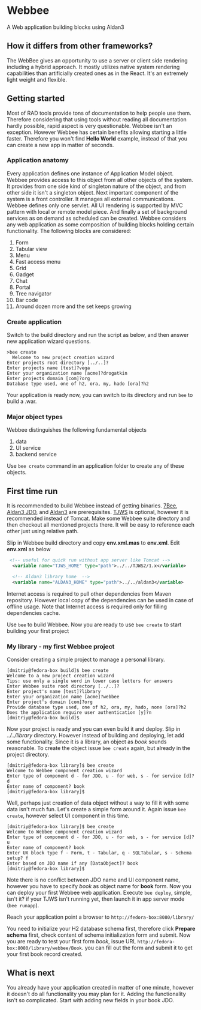 # Webbee
A Web application building blocks using Aldan3

## How it differs from other frameworks?
The WebBee gives an opportunity to use a server or client side rendering including a hybrid approach.
It mostly utilizes native system rendering capabilities than artificially created ones as in the React.
It's an extremely light weight and flexible.

## Getting started
Most of RAD tools provide tons of documentation to help people use them. Therefore considering that using tools without reading all documentation hardly possible, rapid aspect is very questionable. Webbee isn't an exception. However Webbee has certain benefits allowing starting a little faster. Therefore you won't find __Hello World__ example, instead of that you can create a new app in matter of seconds.

### Application anatomy
Every application defines one instance of Application Model object. Webbee provides access to this object from all other objects of the system. It provides from one side kind of singleton nature of the object, and from other side it isn't a singleton object. Next important component of the system is a front controller. It manages all external communications. Webbee defines only one servlet. All UI rendering is supported by MVC pattern with local or remote model piece. And finally a set of background services as on demand as scheduled can be created. Webbee considers any web application as some composition of building blocks holding certain functionality. The following blocks are considered:

1. Form
2. Tabular view
3. Menu
4. Fast access menu
5. Grid
6. Gadget
7. Chat
8. Portal
9. Tree navigator
10. Bar code
12. Around dozen more and the set keeps growing

### Create application
Switch to the build directory and run the script as below, and then answer new application wizard questions. 

```
>bee create
  Welcome to new project creation wizard
Enter projects root directory [../..]?
Enter projects name [test]?vega
Enter your organization name [acme]?drogatkin
Enter projects domain [com]?org
Database type used, one of h2, ora, my, hado [ora]?h2
```

Your application is ready now, you can switch to its directory and run `bee` to build a .war. 

### Major object types
Webbee distinguishes the following fundamental objects

1. data
2. UI service
3. backend service

Use `bee create` command in an application folder to create any of these objects.

## First time run

It is recommended to build Webbee instead of getting binaries. [7Bee](https://github.com/drogatkin/7Bee), [Aldan3 JDO](https://github.com/drogatkin/aldan3-jdo), and [Aldan3](https://github.com/drogatkin/aldan3) are prerequisites. [TJWS](https://github.com/drogatkin/TJWS2) is optional, however it is recommended instead of Tomcat. Make some Webbee suite directory and then checkout all mentioned projects there. It will be easy to reference each other just using relative path.

Slip in Webbee build directory and copy __env.xml.mas__ to __env.xml__. Edit __env.xml__ as below

``` xml
 <!-- useful for quick run without app server like Tomcat -->
  <variable name="TJWS_HOME" type="path">../../TJWS2/1.x</variable>

  <!-- Aldan3 library home  -->
  <variable name="ALDAN3_HOME" type="path">../../aldan3</variable>
  ```
  
  Internet access is required to pull other dependencies from Maven repository. However local copy of the dependencies can be used in case of offline usage. Note that Internet access is required only for filling dependencies cache.
  
  Use `bee` to build Webbee. Now you are ready to use `bee create` to start building your first project

### My library - my first Webbee project
  
  Consider creating a simple project to manage a personal library. 
  
 ```
[dmitriy@fedora-box build]$ bee create
Welcome to a new project creation wizard
Tips: use only a single word in lower case letters for answers
Enter Webbee suite root directory [../..]?
Enter project's name [test]?library
Enter your organization name [acme]?webbee
Enter project's domain [com]?org
Provide database type used, one of h2, ora, my, hado, none [ora]?h2
Does the application require user authentication [y]?n
[dmitriy@fedora-box build]$ 
```

Now your project is ready and you can even build it and deploy. Slip in *../../library* directory. However instead of building and deploying, let add some functionality. Since it is a library, an object as *book* sounds reasonable. To create the object issue `bee create` again, but already in the project directory.

```
[dmitriy@fedora-box library]$ bee create
Welcome to Webbee component creation wizard
Enter type of component d - for JDO, u - for web, s - for service [d]? d
Enter name of component? book
[dmitriy@fedora-box library]$
```
Well, perhaps just creation of data object without a way to fill it with some data isn't much fun. Let's create a simple form around it. Again issue `bee create`, however select UI component in this time.

```
[dmitriy@fedora-box library]$ bee create
Welcome to Webbee component creation wizard
Enter type of component d - for JDO, u - for web, s - for service [d]? u
Enter name of component? book
Enter UX block type f - Form, t - Tabular, q - SQLTabular, s - Schema setup? f
Enter based on JDO name if any [DataObject]? book
[dmitriy@fedora-box library]$
```

Note there is no conflict between JDO name and UI component name, however you have to specify _book_ as object name for __book__ form. Now you can deploy 
your first Webbee web application. Execute `bee deploy`, simple, isn't it? 
if your TJWS isn't running yet, then launch it in app server mode (`bee runapp`).

Reach your application point a browser to `http://fedora-box:8080/library/`

You need to initialize your H2 database schema first, therefore click __Prepare schema__ first, check content of schema initialization form and submit. 
Now you are ready to test your first form _book_, issue URL `http://fedora-box:8080/library/webbee/Book`. you can fill out the form and submit it to get your first book record created. 

## What is next

You already have your application created in matter of one minute, however it doesn't do all functionality you may plan for it. Adding the functionality isn't so complicated. Start with adding new fields in your book JDO. 




   